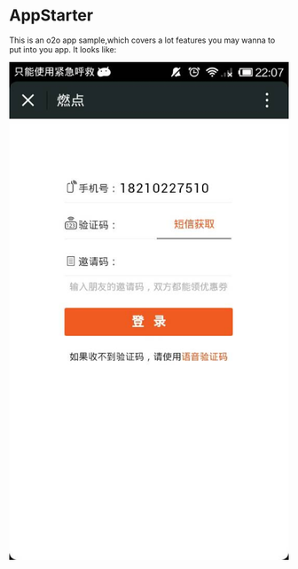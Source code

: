 # AppStarter

This is an o2o app sample,which covers a lot features you may wanna to put into you app. It looks like:

![](readmepic/0.jpg)


